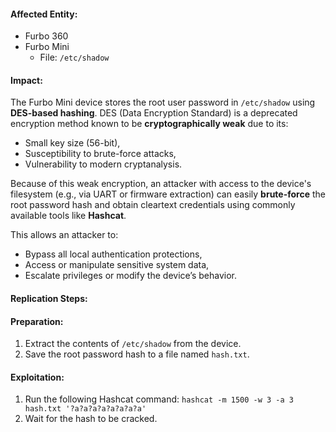 #### Affected Entity:
- Furbo 360
- Furbo Mini
	- File: `/etc/shadow`

#### Impact:
The Furbo Mini device stores the root user password in `/etc/shadow` using ****DES-based hashing****. DES (Data Encryption Standard) is a deprecated encryption method known to be ****cryptographically weak**** due to its:
- Small key size (56-bit),
- Susceptibility to brute-force attacks,
- Vulnerability to modern cryptanalysis.

Because of this weak encryption, an attacker with access to the device's filesystem (e.g., via UART or firmware extraction) can easily ****brute-force**** the root password hash and obtain cleartext credentials using commonly available tools like ****Hashcat****.

This allows an attacker to:
- Bypass all local authentication protections,
- Access or manipulate sensitive system data,
- Escalate privileges or modify the device’s behavior.
  
#### Replication Steps:
#### Preparation:
1. Extract the contents of `/etc/shadow` from the device.
2. Save the root password hash to a file named `hash.txt`.
#### Exploitation:
1. Run the following Hashcat command:
`hashcat -m 1500 -w 3 -a 3 hash.txt '?a?a?a?a?a?a?a?a'`
2. Wait for the hash to be cracked.

